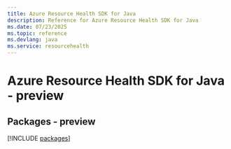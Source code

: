 ```yaml
---
title: Azure Resource Health SDK for Java
description: Reference for Azure Resource Health SDK for Java
ms.date: 07/23/2025
ms.topic: reference
ms.devlang: java
ms.service: resourcehealth
---
```

# Azure Resource Health SDK for Java - preview
## Packages - preview
[!INCLUDE [packages](resource-health-index.md)]